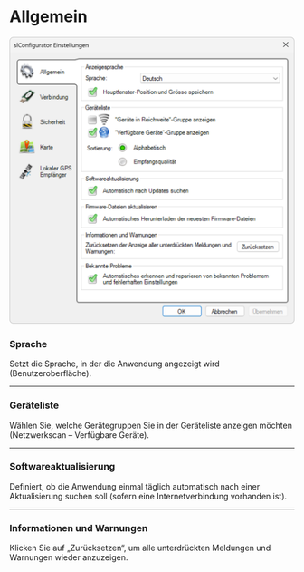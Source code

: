 # Allgemein
![Einstellungen öffnen](allgemein.png)  

### Sprache
Setzt die Sprache, in der die Anwendung angezeigt wird (Benutzeroberfläche).  

---

### Geräteliste
Wählen Sie, welche Gerätegruppen Sie in der Geräteliste anzeigen möchten (Netzwerkscan – Verfügbare Geräte).  

---

### Softwareaktualisierung
Definiert, ob die Anwendung einmal täglich automatisch nach einer Aktualisierung suchen soll (sofern eine Internetverbindung vorhanden ist).  

---

### Informationen und Warnungen
Klicken Sie auf „Zurücksetzen“, um alle unterdrückten Meldungen und Warnungen wieder anzuzeigen.  
